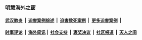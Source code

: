 
### 明慧海外之窗

####  [武汉肺炎](indexes/365.md?t=06040900) &nbsp;|&nbsp;  [迫害案例综述](indexes/328.md?t=06040900) &nbsp;|&nbsp; [迫害致死案例](indexes/277.md?t=06040900)  &nbsp;|&nbsp; [更多迫害案例](indexes/81.md?t=06040900)  &nbsp;|&nbsp; 
####  [时事评论](indexes/19.md?t=06040900) &nbsp;|&nbsp; [海外简讯](indexes/245.md?t=06040900)&nbsp;|&nbsp;  [社会支持](indexes/140.md?t=06040900) &nbsp;|&nbsp; [褒奖决议](indexes/282.md?t=06040900) &nbsp;|&nbsp; [社区报道](indexes/91.md?t=06040900)  &nbsp;|&nbsp; [天人之间](indexes/78.md?t=06040900) 

